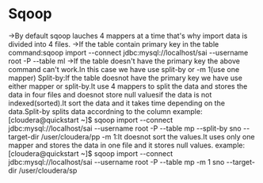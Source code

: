 # Sqoop
->By default sqoop lauches 4 mappers at a time that's why import data  is divided into 4 files.
->If the table contain primary key in the table 
   command:sqoop import --connect jdbc:mysql://localhost/sai --username root -P --table ml
->If the table doesn't have the primary key the above command can't work.In this case we have use split-by or -m 1(use one mapper)
  Split-by:If the table doesnot have the primary key we have use either mapper or split-by.It use 4 mappers to split the data and stores the data in four files and doesnot store null valuesif the data is not     indexed(sorted).It sort the data and it takes time depending on the data.Split-by splits data accordning to the column
  example: [cloudera@quickstart ~]$ sqoop import --connect jdbc:mysql://localhost/sai --username root -P --table mp --split-by sno --target-dir /user/cloudera/pp
  -m 1:It doesnot sort the values.It uses only one mapper and stores the data in one file and it stores null values.
    example:[cloudera@quickstart ~]$ sqoop import --connect jdbc:mysql://localhost/sai --username root -P --table mp -m 1 sno --target-dir /user/cloudera/sp

